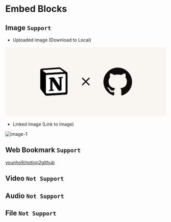 # Embed Blocks

## Image `Support`

- Uploaded image (Download to Local)

![image-0](images/image-0.png)

- Linked Image (Link to Image)

![image-1](https://images.unsplash.com/photo-1526170375885-4d8ecf77b99f?ixlib=rb-1.2.1&q=85&fm=jpg&crop=entropy&cs=srgb&ixid=eyJhcHBfaWQiOjYzOTIxfQ)

## Web Bookmark `Support`

[younho9/notion2github](https://github.com/younho9/notion2github)

## Video `Not Support`

## Audio `Not Support`

## File `Not Support`
